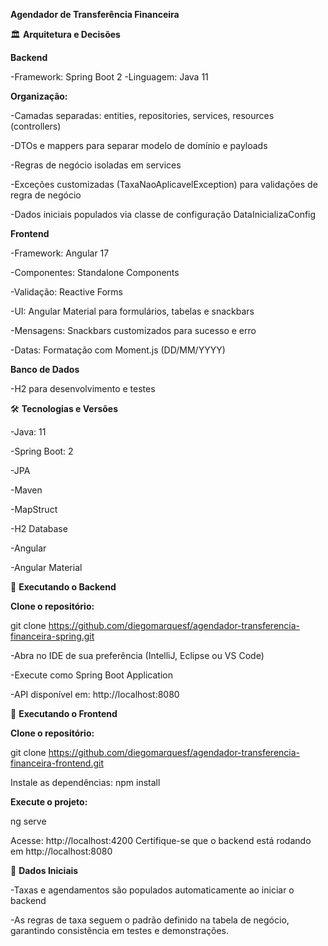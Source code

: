 **Agendador de Transferência Financeira**

🏛 **Arquitetura e Decisões**

**Backend**

-Framework: Spring Boot 2
-Linguagem: Java 11

**Organização:**

-Camadas separadas: entities, repositories, services, resources (controllers)

-DTOs e mappers para separar modelo de domínio e payloads

-Regras de negócio isoladas em services

-Exceções customizadas (TaxaNaoAplicavelException) para validações de regra de negócio

-Dados iniciais populados via classe de configuração DataInicializaConfig

**Frontend**

-Framework: Angular 17

-Componentes: Standalone Components

-Validação: Reactive Forms

-UI: Angular Material para formulários, tabelas e snackbars

-Mensagens: Snackbars customizados para sucesso e erro

-Datas: Formatação com Moment.js (DD/MM/YYYY)

**Banco de Dados**

-H2 para desenvolvimento e testes

🛠 **Tecnologias e Versões**

-Java: 11

-Spring Boot: 2

-JPA

-Maven

-MapStruct

-H2 Database

-Angular

-Angular Material

🚀 **Executando o Backend**

**Clone o repositório:**

git clone https://github.com/diegomarquesf/agendador-transferencia-financeira-spring.git

-Abra no IDE de sua preferência (IntelliJ, Eclipse ou VS Code)

-Execute como Spring Boot Application

-API disponível em: http://localhost:8080

🚀 **Executando o Frontend**

**Clone o repositório:**

git clone https://github.com/diegomarquesf/agendador-transferencia-financeira-frontend.git

Instale as dependências:
npm install

**Execute o projeto:**

ng serve

Acesse: http://localhost:4200
Certifique-se que o backend está rodando em http://localhost:8080

💾 **Dados Iniciais**

-Taxas e agendamentos são populados automaticamente ao iniciar o backend

-As regras de taxa seguem o padrão definido na tabela de negócio, garantindo consistência em testes e demonstrações.